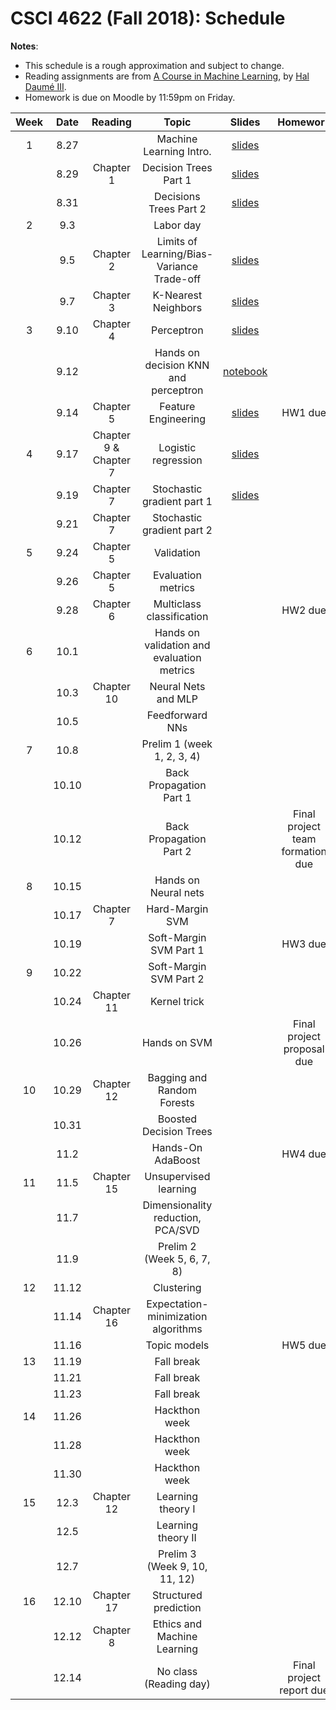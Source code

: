 # CSCI 4622 (Fall 2018): Schedule

**Notes**:

- This schedule is a rough approximation and subject to change.
- Reading assignments are from [A Course in Machine Learning](http://ciml.info/), by [Hal Daumé III](http://hal3.name/).
- Homework is due on Moodle by 11:59pm on Friday.


| Week   | Date         | Reading      |                   Topic               	   | Slides      | Homework   | 
|:------:|:------------:| :-----------:| :----------------------------------------:|:-----------:|:----------:|
| 1 | 8.27 |  | Machine Learning Intro.  | [slides](https://chenhaot.com/courses/csci4622/slides/lec1.pdf) | |
| | 8.29 | Chapter 1 | Decision Trees Part 1 |[slides](https://chenhaot.com/courses/csci4622/slides/lec2.pdf) | |
| | 8.31 | | Decisions Trees Part 2 | [slides](https://chenhaot.com/courses/csci4622/slides/lec3.pdf) | |
| 2 | 9.3 |  | Labor day | | |
| | 9.5 | Chapter 2 | Limits of Learning/Bias-Variance Trade-off | [slides](https://chenhaot.com/courses/csci4622/slides/lec4.pdf) | |
| | 9.7 |  Chapter 3 | K-Nearest Neighbors | [slides](https://chenhaot.com/courses/csci4622/slides/lec5.pdf) | |
| 3 | 9.10 | Chapter 4 | Perceptron  | [slides](https://chenhaot.com/courses/csci4622/slides/lec6.pdf) | |
| | 9.12 |  | Hands on decision KNN and perceptron | [notebook](https://github.com/BoulderDS/CSCI-4622-Machine-Learning-18fa/tree/master/notebooks) |  |
| | 9.14 | Chapter 5 | Feature Engineering |  [slides](https://chenhaot.com/courses/csci4622/slides/lec7.pdf) | HW1 due |
| 4 | 9.17 | Chapter 9 & Chapter 7 | Logistic regression| [slides](https://chenhaot.com/courses/csci4622/slides/lec8.pdf) | |
| | 9.19 | Chapter 7 | Stochastic gradient part 1 | [slides](https://chenhaot.com/courses/csci4622/slides/lec9.pdf) |
| | 9.21 | Chapter 7  | Stochastic gradient part 2  | | |
| 5 | 9.24 | Chapter 5 | Validation  | | |
| | 9.26 |Chapter 5 | Evaluation metrics  | | |
| | 9.28 |Chapter 6 |Multiclass classification| | HW2 due |
| 6 | 10.1 | |   Hands on validation and evaluation metrics | | |
| | 10.3 | Chapter 10 | Neural Nets and MLP | | |
| | 10.5 | | Feedforward NNs	 | |  |
| 7 | 10.8 | | Prelim 1 (week 1, 2, 3, 4) | | |
| | 10.10 | | Back Propagation Part 1 | | |
| | 10.12 | | Back Propagation Part 2 | | Final project team formation due|
| 8 | 10.15 | | Hands on Neural nets	 | | |
| | 10.17 | Chapter 7  | Hard-Margin SVM | | |
| | 10.19 | | Soft-Margin SVM Part 1 | | HW3  due |
| 9 | 10.22 | | Soft-Margin SVM Part 2 | | |
| | 10.24 | Chapter 11 | Kernel trick | | |
| | 10.26 |  | Hands on SVM | | Final project proposal due |
| 10 | 10.29 | Chapter 12 | Bagging and Random Forests   | | |
| | 10.31 | | Boosted Decision Trees	| | |
| | 11.2 | | Hands-On AdaBoost | | HW4 due |
| 11 | 11.5 | Chapter 15| Unsupervised learning | | |
| | 11.7 |  |  Dimensionality reduction, PCA/SVD  | | |
| | 11.9 | | Prelim 2 (Week 5, 6, 7, 8)  | |  |
| 12 | 11.12 | |  Clustering | | |
| | 11.14 | Chapter 16 | Expectation-minimization algorithms | | |
| | 11.16 | | Topic models | | HW5 due |
| 13 | 11.19 | | Fall break | | |
| | 11.21 | | Fall break | | |
| | 11.23 | | Fall break | | |
| 14 | 11.26 | | Hackthon week  | | |
| | 11.28 | | Hackthon week | | |
| | 11.30 | | Hackthon week | | |
| 15 | 12.3 | Chapter 12 | Learning theory I | | |
| | 12.5 | | Learning theory II| | |
| | 12.7 | | Prelim 3 (Week 9, 10, 11, 12) | | |
| 16 | 12.10 | Chapter 17 | Structured prediction | | |
| | 12.12 | Chapter 8 | Ethics and Machine Learning | | |
| | 12.14 | | No class (Reading day) | | Final project report due|
